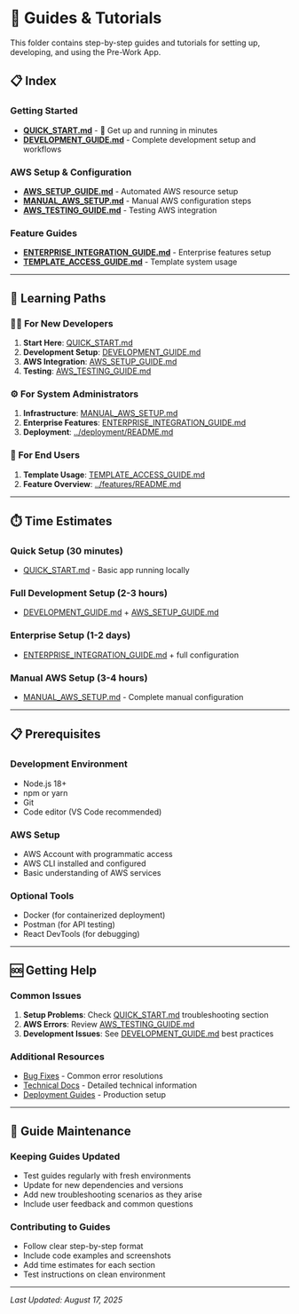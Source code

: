 # 📖 Guides & Tutorials

This folder contains step-by-step guides and tutorials for setting up, developing, and using the Pre-Work App.

## 📋 Index

### Getting Started
- **[QUICK_START.md](QUICK_START.md)** - 🚀 Get up and running in minutes
- **[DEVELOPMENT_GUIDE.md](DEVELOPMENT_GUIDE.md)** - Complete development setup and workflows

### AWS Setup & Configuration
- **[AWS_SETUP_GUIDE.md](AWS_SETUP_GUIDE.md)** - Automated AWS resource setup
- **[MANUAL_AWS_SETUP.md](MANUAL_AWS_SETUP.md)** - Manual AWS configuration steps
- **[AWS_TESTING_GUIDE.md](AWS_TESTING_GUIDE.md)** - Testing AWS integration

### Feature Guides
- **[ENTERPRISE_INTEGRATION_GUIDE.md](ENTERPRISE_INTEGRATION_GUIDE.md)** - Enterprise features setup
- **[TEMPLATE_ACCESS_GUIDE.md](TEMPLATE_ACCESS_GUIDE.md)** - Template system usage

---

## 🎯 Learning Paths

### 👨‍💻 For New Developers
1. **Start Here**: [QUICK_START.md](QUICK_START.md)
2. **Development Setup**: [DEVELOPMENT_GUIDE.md](DEVELOPMENT_GUIDE.md)
3. **AWS Integration**: [AWS_SETUP_GUIDE.md](AWS_SETUP_GUIDE.md)
4. **Testing**: [AWS_TESTING_GUIDE.md](AWS_TESTING_GUIDE.md)

### ⚙️ For System Administrators
1. **Infrastructure**: [MANUAL_AWS_SETUP.md](MANUAL_AWS_SETUP.md)
2. **Enterprise Features**: [ENTERPRISE_INTEGRATION_GUIDE.md](ENTERPRISE_INTEGRATION_GUIDE.md)
3. **Deployment**: [../deployment/README.md](../deployment/README.md)

### 👥 For End Users
1. **Template Usage**: [TEMPLATE_ACCESS_GUIDE.md](TEMPLATE_ACCESS_GUIDE.md)
2. **Feature Overview**: [../features/README.md](../features/README.md)

---

## ⏱️ Time Estimates

### Quick Setup (30 minutes)
- [QUICK_START.md](QUICK_START.md) - Basic app running locally

### Full Development Setup (2-3 hours)
- [DEVELOPMENT_GUIDE.md](DEVELOPMENT_GUIDE.md) + [AWS_SETUP_GUIDE.md](AWS_SETUP_GUIDE.md)

### Enterprise Setup (1-2 days)
- [ENTERPRISE_INTEGRATION_GUIDE.md](ENTERPRISE_INTEGRATION_GUIDE.md) + full configuration

### Manual AWS Setup (3-4 hours)
- [MANUAL_AWS_SETUP.md](MANUAL_AWS_SETUP.md) - Complete manual configuration

---

## 📋 Prerequisites

### Development Environment
- Node.js 18+
- npm or yarn
- Git
- Code editor (VS Code recommended)

### AWS Setup
- AWS Account with programmatic access
- AWS CLI installed and configured
- Basic understanding of AWS services

### Optional Tools
- Docker (for containerized deployment)
- Postman (for API testing)
- React DevTools (for debugging)

---

## 🆘 Getting Help

### Common Issues
1. **Setup Problems**: Check [QUICK_START.md](QUICK_START.md) troubleshooting section
2. **AWS Errors**: Review [AWS_TESTING_GUIDE.md](AWS_TESTING_GUIDE.md)
3. **Development Issues**: See [DEVELOPMENT_GUIDE.md](DEVELOPMENT_GUIDE.md) best practices

### Additional Resources
- [Bug Fixes](../fixes/README.md) - Common error resolutions
- [Technical Docs](../technical/README.md) - Detailed technical information
- [Deployment Guides](../deployment/README.md) - Production setup

---

## 🔄 Guide Maintenance

### Keeping Guides Updated
- Test guides regularly with fresh environments
- Update for new dependencies and versions
- Add new troubleshooting scenarios as they arise
- Include user feedback and common questions

### Contributing to Guides
- Follow clear step-by-step format
- Include code examples and screenshots
- Add time estimates for each section
- Test instructions on clean environment

---

*Last Updated: August 17, 2025*

